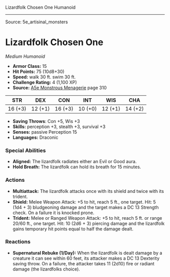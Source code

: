 <MonsterName/>Lizardfolk Chosen One</MonsterName>
<CreatureType/>Humanoid</CreatureType>



---

Source: 5e_artisinal_monsters

# Lizardfolk Chosen One

*Medium* *Humanoid*

- **Armor Class:** 15
- **Hit Points:** 75 (10d8+30)
- **Speed:** walk 30 ft. swim 30 ft.
- **Challenge Rating:** 4 (1,100 XP)
- **Source:** [A5e Monstrous Menagerie](https://enpublishingrpg.com/products/level-up-monstrous-menagerie-a5e) page 310

| STR | DEX | CON | INT | WIS | CHA |
| --- | --- | --- | --- | --- | --- |
| 16 (+3) | 12 (+1) | 16 (+3) | 10 (+0) | 12 (+1) | 14 (+2) |

- **Saving Throws**: Con +5, Wis +3
- **Skills:** perception +3, stealth +3, survival +3
- **Senses:** passive Perception 15
- **Languages:** Draconic

### Special Abilities

- **Aligned:** The lizardfolk radiates either an Evil or Good aura.
- **Hold Breath:** The lizardfolk can hold its breath for 15 minutes.

### Actions

- **Multiattack:** The lizardfolk attacks once with its shield and twice with its trident.
- **Shield:** Melee Weapon Attack: +5 to hit, reach 5 ft., one target. Hit: 5 (1d4 + 3) bludgeoning damage  and the target makes a DC 13 Strength check. On a failure  it is knocked prone.
- **Trident:** Melee or Ranged Weapon Attack: +5 to hit, reach 5 ft. or range 20/60 ft., one target. Hit: 10 (2d6 + 3) piercing damage  and the lizardfolk gains temporary hit points equal to half the damage dealt.

### Reactions

- **Supernatural Rebuke (1/Day):** When the lizardfolk is dealt damage by a creature it can see within 60 feet, its attacker makes a DC 13 Dexterity saving throw. On a failure, the attacker takes 11 (2d10) fire or radiant damage (the lizardfolks choice).




